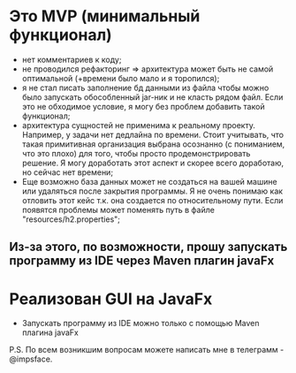# Это MVP (минимальный функционал)
* нет комментариев к коду;
* не проводился рефакторинг => архитектура может быть не самой оптимальной (+времени было мало и я торопился);
* я не стал писать заполнение бд данными из файла чтобы можно было запускать обособленный jar-ник и не класть рядом файл. 
Если это не обходимое условие, я могу без проблем добавить такой функционал;
* архитектура сущностей не применима к реальному проекту. Например, у задачи нет дедлайна по времени. Стоит учитывать,
что такая примитивная организация выбрана осознанно (с пониманием, что это плохо) для того, чтобы просто продемонстрировать решение.
Я могу доработать этот аспект и скорее всего доработаю, но сейчас нет времени;
* Еще возможно база данных может не создаться на вашей машине или удаляться после закрытия программы. Я не очень понимаю как отловить этот кейс т.к. она создается по относительному пути. Если появятся проблемы может поменять путь в файле "resources/h2.properties";
## Из-за этого, по возможности, прошу запускать программу из IDE через Maven плагин javaFx 

# Реализован GUI на JavaFx
* Запускать программу из IDE можно только с помощью Maven плагина javaFx


P.S. По всем возникшим вопросам можете написать мне в телеграмм - @impsface.
